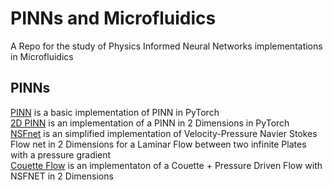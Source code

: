 # PINNs and Microfluidics
A Repo for the study of Physics Informed Neural Networks implementations in Microfluidics  

## PINNs  

[PINN](https://github.com/S1R3S1D/PINNxMICROFLUIDICS/blob/main/PINN_Intro.ipynb) is a basic implementation of PINN in PyTorch  
[2D PINN](https://github.com/S1R3S1D/PINNxMICROFLUIDICS/blob/main/2D_PINN.ipynb) is an implementation of a PINN in 2 Dimensions in PyTorch  
[NSFnet](https://github.com/S1R3S1D/PINNxMICROFLUIDICS/blob/main/Laminar_Flow_PINN.ipynb) is an simplified implementation of Velocity-Pressure Navier Stokes Flow net in 2 Dimensions for a Laminar Flow between two infinite Plates with a pressure gradient  
[Couette Flow](https://github.com/S1R3S1D/PINNxMICROFLUIDICS/blob/main/Couette_Flow_NSFnet.ipynb) is an implementaton of a Couette + Pressure Driven Flow with NSFNET in 2 Dimensions  
